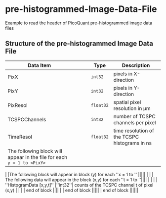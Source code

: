 # pre-histogrammed-Image-Data-File
Example to read the header of PicoQuant pre-histogrammed image data files


## Structure of the pre-histogrammed Image Data File

| Data Item   |   |   |   | Type              | Description                                             |
|-------------|---|---|---|-------------------|---------------------------------------------------------|
| PixX        |   |   |   | ```int32```       | pixels in X-direction                                   |
| PixY        |   |   |   | ```int32```       | pixels in Y-direction                                   | 
|PixResol     |   |   |   | ```float32```     | spatial pixel resolution in μm                          | 
|TCSPCChannels|   |   |   | ```int32```       | number of TCSPC channels per pixel                      | 
|TimeResol    |   |   |   | ```float32```     | time resolution of the TCSPC histograms in ns           | 
|The following block will appear in the file for each ```y = 1 to <PixY>```                 |||||| 


| |The following block will appear in block (y) for each ''x = 1 to <PixX>''                ||||| 
| | | The following data will appear in the block (x,y) for each ''t = 1 to <TCSPCChannels>''|||| 
| | | | ''HistogramData [x,y,t]'' |''int32''| counts of the TCSPC channel t of pixel (x,y)      | 
| | | end of block                                                                           |||| 
| | end of block                                                                            ||||| 
| end of block                                                                             |||||| 


